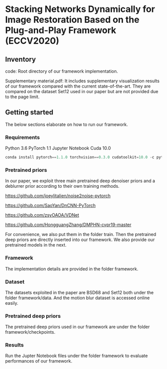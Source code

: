 # Stacking Networks Dynamically for Image Restoration Based on the Plug-and-Play Framework (ECCV2020)

## Inventory

code: Root directory of our framework implementation.

Supplementary material.pdf: It includes supplementary visualization results of our framework compared with the current state-of-the-art. They are compared on the dataset Set12 used in our paper but are not provided due to the page limit.

## Getting started 

The below sections elaborate on how to run our framework.

### Requirements 

Python 3.6 
PyTorch 1.1 
Jupyter Notebook 
Cuda 10.0


```python
conda install pytorch==1.1.0 torchvision==0.3.0 cudatoolkit=10.0 -c pytorch
```

### Pretrained priors 

In our paper, we exploit three main pretrained deep denoiser priors and a deblurrer prior according to their own training methods.

https://github.com/joeylitalien/noise2noise-pytorch

https://github.com/SaoYan/DnCNN-PyTorch

https://github.com/zsyOAOA/VDNet

https://github.com/HongguangZhang/DMPHN-cvpr19-master

For convenience, we also put them in the folder train.
Then the pretrained deep priors are directly inserted into our framework. We also provide our
pretrained models in the next.


### Framework 

The implementation details are provided in the folder framework.

### Dataset

The datasets exploited in the paper are BSD68 and Set12 both under the folder framework/data. And the motion blur dataset is accessed online easily.

### Pretrained deep priors 

The pretrained deep priors used in our framework are under the folder framework/checkpoints.

### Results 

Run the Jupter Notebook files under the folder framework to evaluate performances of our framework.

